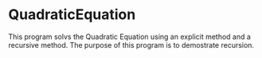# QuadraticEquation
This program solvs the Quadratic Equation using an explicit method and a recursive method. The purpose of this program is to demostrate recursion.

